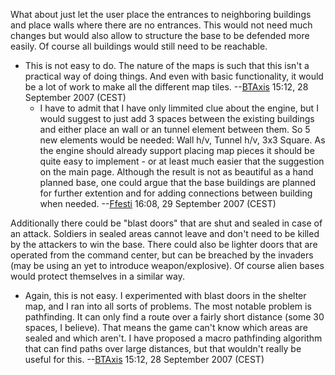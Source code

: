 What about just let the user place the entrances to neighboring
buildings and place walls where there are no entrances. This would not
need much changes but would also allow to structure the base to be
defended more easily. Of course all buildings would still need to be
reachable.

- This is not easy to do. The nature of the maps is such that this isn't
  a practical way of doing things. And even with basic functionality, it
  would be a lot of work to make all the different map tiles.
  --[BTAxis](User:BTAxis "wikilink") 15:12, 28 September 2007 (CEST)
  - I have to admit that I have only limmited clue about the engine, but
    I would suggest to just add 3 spaces between the existing buildings
    and either place an wall or an tunnel element between them. So 5 new
    elements would be needed: Wall h/v, Tunnel h/v, 3x3 Square. As the
    engine should already support placing map pieces it should be quite
    easy to implement - or at least much easier that the suggestion on
    the main page. Although the result is not as beautiful as a hand
    planned base, one could argue that the base buildings are planned
    for further extention and for adding connections between building
    when needed. --[Ffesti](User:Ffesti "wikilink") 16:08, 29 September
    2007 (CEST)

Additionally there could be "blast doors" that are shut and sealed in
case of an attack. Soldiers in sealed areas cannot leave and don't need
to be killed by the attackers to win the base. There could also be
lighter doors that are operated from the command center, but can be
breached by the invaders (may be using an yet to introduce
weapon/explosive). Of course alien bases would protect themselves in a
similar way.

- Again, this is not easy. I experimented with blast doors in the
  shelter map, and I ran into all sorts of problems. The most notable
  problem is pathfinding. It can only find a route over a fairly short
  distance (some 30 spaces, I believe). That means the game can't know
  which areas are sealed and which aren't. I have proposed a macro
  pathfinding algorithm that can find paths over large distances, but
  that wouldn't really be useful for this.
  --[BTAxis](User:BTAxis "wikilink") 15:12, 28 September 2007 (CEST)